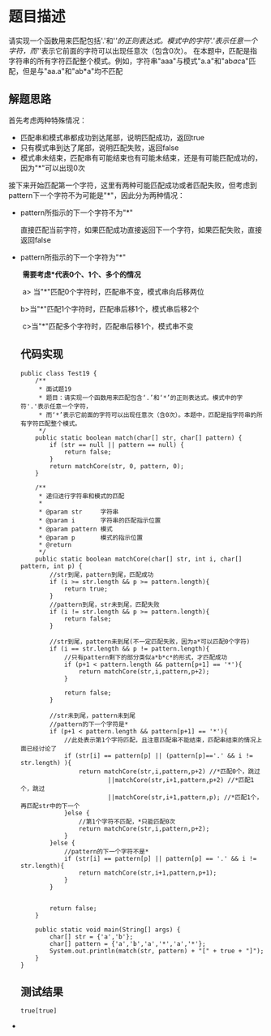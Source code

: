 # 题目描述

请实现一个函数用来匹配包括'.'和'*'的正则表达式。模式中的字符'.'表示任意一个字符，而'*'表示它前面的字符可以出现任意次（包含0次）。 在本题中，匹配是指字符串的所有字符匹配整个模式。例如，字符串"aaa"与模式"a.a"和"ab*ac*a"匹配，但是与"aa.a"和"ab*a"均不匹配

## 解题思路

首先考虑两种特殊情况：

- 匹配串和模式串都成功到达尾部，说明匹配成功，返回true
- 只有模式串到达了尾部，说明匹配失败，返回false
- 模式串未结束，匹配串有可能结束也有可能未结束，还是有可能匹配成功的，因为"*"可以出现0次

接下来开始匹配第一个字符，这里有两种可能匹配成功或者匹配失败，但考虑到pattern下一个字符不为可能是"*"，因此分为两种情况：

- pattern所指示的下一个字符不为"*"

  ​	直接匹配当前字符，如果匹配成功直接返回下一个字符，如果匹配失败，直接返回false

- pattern所指示的下一个字符为"*"

  ​	**需要考虑*代表0个、1个、多个的情况**

  ​	a> 当"*"匹配0个字符时，匹配串不变，模式串向后移两位

   	b>当"*"匹配1个字符时，匹配串后移1个，模式串后移2个

  ​	c>当"*"匹配多个字符时，匹配串后移1个，模式串不变

  

  ## 代码实现

  ~~~
  public class Test19 {
      /**
       * 面试题19
       * 题目：请实现一个函数用来匹配包含‘.’和‘*’的正则表达式。模式中的字符'.'表示任意一个字符，
       * 而‘*’表示它前面的字符可以出现任意次（含0次）。本题中，匹配是指字符串的所有字符匹配整个模式。
       */
      public static boolean match(char[] str, char[] pattern) {
          if (str == null || pattern == null) {
              return false;
          }
          return matchCore(str, 0, pattern, 0);
      }
  
      /**
       * 递归进行字符串和模式的匹配
       *
       * @param str     字符串
       * @param i       字符串的匹配指示位置
       * @param pattern 模式
       * @param p       模式的指示位置
       * @return
       */
      public static boolean matchCore(char[] str, int i, char[] pattern, int p) {
          //str到尾，pattern到尾，匹配成功
          if (i >= str.length && p >= pattern.length){
              return true;
          }
          //pattern到尾，str未到尾，匹配失败
          if (i != str.length && p >= pattern.length){
              return false;
          }
  
          //str到尾，pattern未到尾(不一定匹配失败，因为a*可以匹配0个字符)
          if (i == str.length && p != pattern.length){
              //只有pattern剩下的部分类似a*b*c*的形式，才匹配成功
              if (p+1 < pattern.length && pattern[p+1] == '*'){
                  return matchCore(str,i,pattern,p+2);
              }
  
              return false;
          }
  
          //str未到尾，pattern未到尾
          //pattern的下一个字符是*
          if (p+1 < pattern.length && pattern[p+1] == '*'){
              //此处表示第1个字符匹配，且注意匹配串不能结束，匹配串结束的情况上面已经讨论了
              if (str[i] == pattern[p] || (pattern[p]=='.' && i != str.length) ){
                  return matchCore(str,i,pattern,p+2) //*匹配0个，跳过
                          ||matchCore(str,i+1,pattern,p+2) //*匹配1个，跳过
                          ||matchCore(str,i+1,pattern,p); //*匹配1个，再匹配str中的下一个
              }else {
                  //第1个字符不匹配，*只能匹配0次
                  return matchCore(str,i,pattern,p+2);
              }
          }else {
              //pattern的下一个字符不是*
              if (str[i] == pattern[p] || pattern[p] == '.' && i != str.length){
                  return matchCore(str,i+1,pattern,p+1);
              }
          }
  
  
          return false;
      }
  
      public static void main(String[] args) {
          char[] str = {'a','b'};
          char[] pattern = {'a','b','a','*','a','*'};
          System.out.println(match(str, pattern) + "[" + true + "]");
      }
  }
  
  ~~~

  

  ## 测试结果

  ~~~
  true[true]
  ~~~

  









- 





